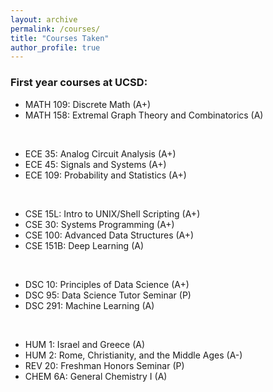 ```yaml
---
layout: archive
permalink: /courses/
title: "Courses Taken"
author_profile: true
---
```


### First year courses at UCSD:

- MATH 109: Discrete Math (A+)
- MATH 158: Extremal Graph Theory and Combinatorics (A)

<br>

- ECE 35: Analog Circuit Analysis (A+)
- ECE 45: Signals and Systems (A+)
- ECE 109: Probability and Statistics (A+)

<br>

- CSE 15L: Intro to UNIX/Shell Scripting (A+)
- CSE 30: Systems Programming (A+)
- CSE 100: Advanced Data Structures (A+)
- CSE 151B: Deep Learning (A)

<br>

- DSC 10: Principles of Data Science (A+)
- DSC 95: Data Science Tutor Seminar (P)
- DSC 291: Machine Learning (A)

<br>

- HUM 1: Israel and Greece (A)
- HUM 2: Rome, Christianity, and the Middle Ages (A-)
- REV 20: Freshman Honors Seminar (P)
- CHEM 6A: General Chemistry I (A)